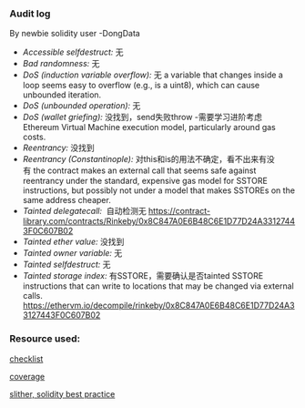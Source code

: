 ### Audit log

By newbie solidity user -DongData
- *Accessible selfdestruct:* 无
- *Bad randomness:* 无
- *DoS (induction variable overflow):* 无 a variable that changes inside a loop seems easy to overflow (e.g., is a uint8), which can cause unbounded iteration.
- *DoS (unbounded operation):* 无
- *DoS (wallet griefing):* 没找到，send失败throw -需要学习进阶考虑 Ethereum Virtual Machine execution model, particularly around gas costs.
- *Reentrancy:* 没找到
- *Reentrancy (Constantinople):* 对this和is的用法不确定，看不出来有没有 the contract makes an external call that seems safe against reentrancy under the standard, expensive gas model for SSTORE instructions, but possibly not under a model that makes SSTOREs on the same address cheaper.
- *Tainted delegatecall:*  自动检测无 https://contract-library.com/contracts/Rinkeby/0x8C847A0E6B48C6E1D77D24A33127443F0C607B02
- *Tainted ether value:* 没找到
- *Tainted owner variable:* 无
- *Tainted selfdestruct:* 无
- *Tainted storage index:* 有SSTORE，需要确认是否tainted SSTORE instructions that can write to locations that may be changed via external calls. https://ethervm.io/decompile/rinkeby/0x8C847A0E6B48C6E1D77D24A33127443F0C607B02

### Resource used:

[checklist](https://github.com/cryptofinlabs/audit-checklist)

[coverage](https://github.com/sc-forks/solidity-coverage)

[slither, solidity best practice](https://consensys.github.io/smart-contract-best-practices/security_tools/)
